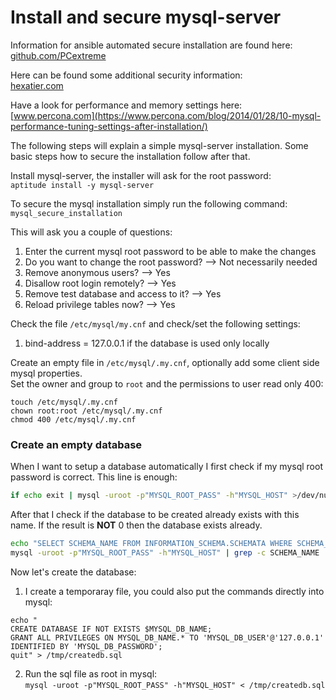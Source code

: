 # Install and secure mysql-server

Information for ansible automated secure installation are found here: [github.com/PCextreme](https://github.com/PCextreme/ansible-role-mariadb/blob/master/tasks/mysql_secure_installation.yml)

Here can be found some additional security information:  
[hexatier.com](http://www.hexatier.com/mysql-database-security-best-practices-2/)

Have a look for performance and memory settings here: [www.percona.com](https://www.percona.com/blog/2014/01/28/10-mysql-performance-tuning-settings-after-installation/)

The following steps will explain a simple mysql-server installation. Some basic steps how to secure the installation follow after that.

Install mysql-server, the installer will ask for the root password:  
`aptitude install -y mysql-server`

To secure the mysql installation simply run the following command:  
`mysql_secure_installation`

This will ask you a couple of questions:  
1. Enter the current mysql root password to be able to make the changes
2. Do you want to change the root password? --> Not necessarily needed
3. Remove anonymous users? --> Yes
4. Disallow root login remotely? --> Yes
5. Remove test database and access to it? --> Yes
6. Reload privilege tables now? --> Yes

Check the file `/etc/mysql/my.cnf` and check/set the following settings:  
1. bind-address = 127.0.0.1 if the database is used only locally

Create an empty file in `/etc/mysql/.my.cnf`, optionally add some client side mysql properties.  
Set the owner and group to `root`  and the permissions to user read only 400:  
```shell
touch /etc/mysql/.my.cnf
chown root:root /etc/mysql/.my.cnf
chmod 400 /etc/mysql/.my.cnf
```


### Create an empty database
When I want to setup a database automatically I first check if my mysql root password is correct. This line is enough:

```bash
if echo exit | mysql -uroot -p"MYSQL_ROOT_PASS" -h"MYSQL_HOST" >/dev/null 2>&1; then echo "successfully connected"; fi
```

After that I check if the database to be created already exists with this name. If the result is __NOT__ 0 then the database exists already.

```bash
echo "SELECT SCHEMA_NAME FROM INFORMATION_SCHEMA.SCHEMATA WHERE SCHEMA_NAME = 'MYSQL_DB_NAME' ;" | \
mysql -uroot -p"MYSQL_ROOT_PASS" -h"MYSQL_HOST" | grep -c SCHEMA_NAME
```

Now let's create the database:  
1. I create a temporaray file, you could also put the commands directly into mysql:  
```
echo "
CREATE DATABASE IF NOT EXISTS $MYSQL_DB_NAME;
GRANT ALL PRIVILEGES ON MYSQL_DB_NAME.* TO 'MYSQL_DB_USER'@'127.0.0.1' IDENTIFIED BY 'MYSQL_DB_PASSWORD';
quit" > /tmp/createdb.sql
```

2. Run the sql file as root in mysql:  
`mysql -uroot -p"MYSQL_ROOT_PASS" -h"MYSQL_HOST" < /tmp/createdb.sql`
